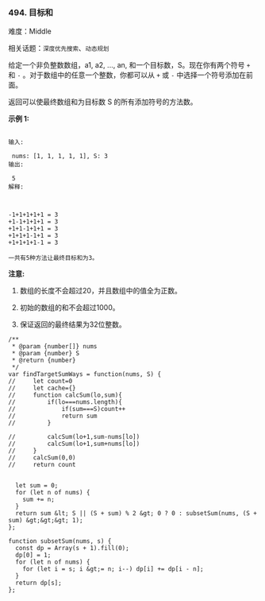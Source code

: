 ### 494. 目标和

难度：Middle

相关话题：`深度优先搜索`、`动态规划`

给定一个非负整数数组，a1, a2, ..., an, 和一个目标数，S。现在你有两个符号 `+` 和 `-` 。对于数组中的任意一个整数，你都可以从 `+` 或 `-` 中选择一个符号添加在前面。



返回可以使最终数组和为目标数 S 的所有添加符号的方法数。



 **示例 1:** 





```

输入:

 nums: [1, 1, 1, 1, 1], S: 3
输出:

 5
解释:

 

-1+1+1+1+1 = 3
+1-1+1+1+1 = 3
+1+1-1+1+1 = 3
+1+1+1-1+1 = 3
+1+1+1+1-1 = 3

一共有5种方法让最终目标和为3。

```

 **注意:** 





1. 数组的长度不会超过20，并且数组中的值全为正数。

2. 初始的数组的和不会超过1000。

3. 保证返回的最终结果为32位整数。






```
/**
 * @param {number[]} nums
 * @param {number} S
 * @return {number}
 */
var findTargetSumWays = function(nums, S) {
//     let count=0
//     let cache={}
//     function calcSum(lo,sum){
//         if(lo===nums.length){
//             if(sum===S)count++
//             return sum
//         }
     
//         calcSum(lo+1,sum-nums[lo])
//         calcSum(lo+1,sum+nums[lo])
//     }
//     calcSum(0,0)
//     return count

    
  let sum = 0;
  for (let n of nums) {
    sum += n;
  }
  return sum &lt; S || (S + sum) % 2 &gt; 0 ? 0 : subsetSum(nums, (S + sum) &gt;&gt;&gt; 1);
};

function subsetSum(nums, s) {
  const dp = Array(s + 1).fill(0);
  dp[0] = 1;
  for (let n of nums) {
    for (let i = s; i &gt;= n; i--) dp[i] += dp[i - n];
  }
  return dp[s];
};



```
